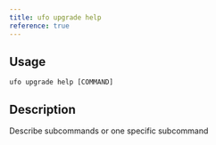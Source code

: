 ```yaml
---
title: ufo upgrade help
reference: true
---
```


## Usage

    ufo upgrade help [COMMAND]

## Description

Describe subcommands or one specific subcommand



